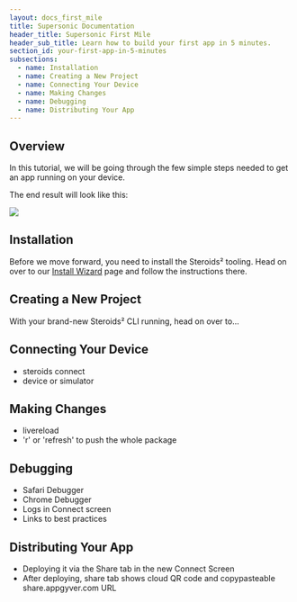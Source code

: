 ```yaml
---
layout: docs_first_mile
title: Supersonic Documentation
header_title: Supersonic First Mile
header_sub_title: Learn how to build your first app in 5 minutes.
section_id: your-first-app-in-5-minutes
subsections:
  - name: Installation
  - name: Creating a New Project
  - name: Connecting Your Device
  - name: Making Changes
  - name: Debugging
  - name: Distributing Your App
---
```


## Overview

In this tutorial, we will be going through the few simple steps needed to get an app running on your device.

The end result will look like this:

<img src="http://placehold.it/600x300">

## Installation

Before we move forward, you need to install the Steroids² tooling. Head on over to our [Install Wizard](https://academy.appgyver.com/installwizard) page and follow the instructions there.

## Creating a New Project

With your brand-new Steroids² CLI running, head on over to...

## Connecting Your Device

- steroids connect
- device or simulator

## Making Changes

- livereload
- 'r' or 'refresh' to push the whole package

## Debugging

- Safari Debugger
- Chrome Debugger
- Logs in Connect screen
- Links to best practices

## Distributing Your App

* Deploying it via the Share tab in the new Connect Screen
* After deploying, share tab shows cloud QR code and copypasteable share.appgyver.com URL
